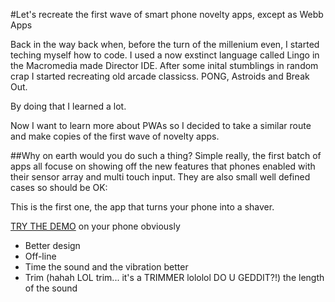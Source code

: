 #Let's recreate the first wave of smart phone novelty apps, except as Webb Apps

Back in the way back when, before the turn of the millenium even, I started teching myself how to code. I used a now exstinct language called Lingo in the Macromedia made Director IDE. After some inital stumblings in random crap I started recreating old arcade classicss. PONG, Astroids and Break Out. 

By doing that I learned a lot.

Now I want to learn more about PWAs so I decided to take a similar route and make copies of the first wave of novelty apps. 

##Why on earth would you do such a thing?
Simple really, the first batch of apps all focuse on showing off the new features that phones enabled with their sensor array and multi touch input. They are also small well defined cases so should be OK:

This is the first one, the app that turns your phone into a shaver. 

[TRY THE DEMO](https://thekmf.github.io/shaver/) on your phone obviously

* Better design
* Off-line
* Time the sound and the vibration better
* Trim (hahah LOL trim... it's a TRIMMER lololol DO U GEDDIT?!) the length of the sound
